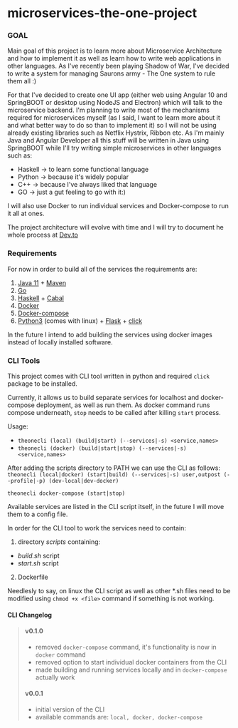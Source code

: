 # microservices-the-one-project
### GOAL
Main goal of this project is to learn more about Microservice Architecture and how to implement it as well as learn how to write web applications in other languages.
As I've recently been playing Shadow of War, I've decided to write a system for managing Saurons army - The One system to rule them all :) 

For that I've decided to create one UI app (either web using Angular 10 and SpringBOOT or desktop using NodeJS and Electron) which will talk to the microservice backend. I'm planning to write most of the mechanisms required for microservices myself (as I said, I want to learn more about it and what better way to do so than to implement it) so I will not be using already existing libraries such as Netflix Hystrix, Ribbon etc. As I'm mainly Java and Angular Developer all this stuff will be written in Java using SpringBOOT while I'll try writing simple microservices in other languages such as:
- Haskell -> to learn some functional language
- Python -> because it's widely popular
- C++ -> because I've always liked that language
- GO -> just a gut feeling to go with it:)

I will also use Docker to run individual services and Docker-compose to run it all at ones.

The project architecture will evolve with time and I will try to document he whole process at [Dev.to](https://dev.to/digitalcrafting)

### Requirements

For now in order to build all of the services the requirements are:
1. [Java 11](https://www.azul.com/downloads/zulu-community/?package=jdk) + [Maven](https://maven.apache.org/download.cgi)
2. [Go](https://golang.org/dl/) 
3. [Haskell](https://www.haskell.org/platform/linux.html) + [Cabal](https://www.haskell.org/cabal/)
4. [Docker](https://docs.docker.com/engine/install/debian/)
5. [Docker-compose](https://docs.docker.com/compose/install/)
6. [Python3](https://www.python.org/downloads/) (comes with linux) + [Flask](https://pypi.org/project/Flask/) + [click](https://pypi.org/project/click/)

In the future I intend to add building the services using docker images instead of locally installed software.

### CLI Tools
This project comes with CLI tool written in python and required `click` package to be installed.

Currently, it allows us to build separate services for localhost and docker-compose deployment, as well as run them. As docker command runs compose underneath, `stop` needs to be called after killing `start` process.

Usage:

* `theonecli (local) (build|start) (--services|-s) <service,names>`
* `theonecli (docker) (build|start|stop) (--services|-s) <service,names>`

After adding the scripts directory to PATH we can use the CLI as follows:
`theonecli (local|docker) (start|build) (--services|-s) user,outpost (--profile|-p) (dev-local|dev-docker)`

`theonecli docker-compose (start|stop)`

Available services are listed in the CLI script itself, in the future I will move them to a config file.

In order for the CLI tool to work the services need to contain:
1. directory *scripts* containing:
 * *build.sh* script
 * *start.sh* script
2. Dockerfile 

Needlesly to say, on linux the CLI script as well as other *.sh files need to be modified using `chmod +x <file>` command if something is not working.

#### CLI Changelog
> #### v0.1.0
> * removed `docker-compose` command, it's functionality is now in `docker` command
> * removed option to start individual docker containers from the CLI
> * made building and running services locally and in `docker-compose` actually work
> #### v0.0.1
> * initial version of the CLI
> * available commands are: `local, docker, docker-compose`
